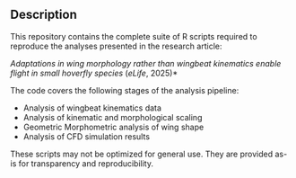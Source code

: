 ## Description

This repository contains the complete suite of R scripts required to reproduce the analyses presented in the research article:

*Adaptations in wing morphology rather than wingbeat kinematics enable flight in small hoverfly species* (_eLife_, 2025)*

The code covers the following stages of the analysis pipeline:

- Analysis of wingbeat kinematics data
- Analysis of kinematic and morphological scaling
- Geometric Morphometric analysis of wing shape
- Analysis of CFD simulation results


These scripts may not be optimized for general use. They are provided as-is for transparency and reproducibility.

